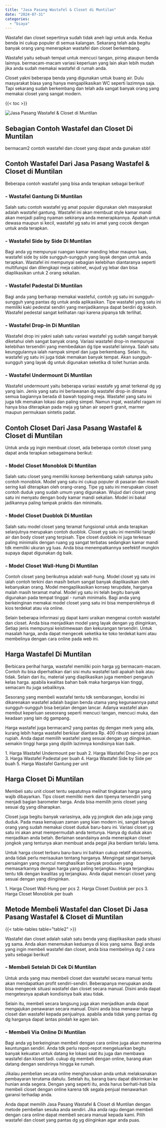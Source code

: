```yaml
---
title: "Jasa Pasang Wastafel & Closet di Muntilan"
date: "2024-07-31"
categories: 
  - "biaya"
---
```


Wastafel dan closet sepertinya sudah tidak aneh lagi untuk anda. Kedua benda ini cukup populer di semua kalangan. Sekarang telah ada begitu banyak orang yang menerapkan wastafel dan closet berkembang.

Wastafel yaitu sebuah tempat untuk mencuci tangan, piring ataupun benda lainnya. bermacam-macam variasi keperluan yang lain akan lebih mudah jika anda sudah memakai wastafel di rumah anda.

Closet yakni beberapa benda yang digunakan untuk buang air. Dulu masyarakat biasa yang hanya mengaplikasikan WC seperti lazimnya saja. Tapi sekarang sudah berkembang dan telah ada sangat banyak orang yang memakai closet yang sangat modern.

{{< toc >}}

![Jasa Pasang Wastafel & Closet di Muntilan](/images/wastafel-closet-murah03.png)

## Sebagian Contoh Wastafel dan Closet Di Muntilan

bermacam2 contoh wastafel dan closet yang dapat anda gunakan sbb!

## Contoh Wastafel Dari Jasa Pasang Wastafel & Closet di Muntilan

Beberapa contoh wastafel yang bisa anda terapkan sebagai berikut!

### \- Wastafel Gantung Di Muntilan

Salah satu contoh wastafel yg amat populer digunakan oleh masyarakat adalah wastafel gantung. Wastafel ini akan membuat style kamar mandi akan menjadi paling nyaman sekiranya anda menerapkannya. Apakah untuk dewasa maupun si kecil, wastafel yg satu ini amat yang cocok dengan untuk anda terapkan.

### \- Wastafel Side by Side Di Muntilan

Bagi anda yg mempunyai ruangan kamar manding lebar maupun luas, wastafel side by side sungguh-sungguh yang layak dengan untuk anda terapkan. Wastafel ini mempunyai sebagian kelebihan diantaranya seperti multifungsi dan dilengkapi meja cabinet, wujud yg lebar dan bisa diaplikasikan untuk 2 orang sekalian.

### \- Wastafel Padestal Di Muntilan

Bagi anda yang berharap memakai wasteful, contoh yg satu ini sungguh-sungguh yang pantas dg untuk anda aplikasikan. Tipe wastafel yang satu ini memiliki kaki pedestal sendiri yang menjadikannya dapat berdiri dg kokoh. Wastafel pedestal sangat kelihatan rapi karena pipanya tdk terlihat.

### \- Wastafel Drop-in Di Muntilan

Wastafel drop ini yakni salah satu variasi wastafel yg sudah sangat banyak diketahui oleh sangat banyak orang. Variasi wastafel drop-in mempunyai kelebihan tersendiri yang membedakan dg tipe wastafel lainnya. Salah satu keunggulannya ialah nampak simpel dan juga berkembang. Selain itu, wastafel yg satu ini juga tidak memakan banyak tempat. Akan sungguh-sungguh yang layak dg untuk digunakan seketika di toilet hunian anda.

### \- Wastafel Undermount Di Muntilan

Wastafel undermount yaitu beberapa variasi wastafe yg amat terkenal dg yg yang lain. Jenis yang satu ini berlawanan dg wastafel drop-in dimana semua bagiannya berada di bawah topping meja. Wastafel yang satu ini juga tdk memakan lokasi dan paling simpel. Namun ingat, wastafel ragam ini hanya bisa diterapkan pada meja yg tahan air seperti granit, marmer maupun permukaan sintetis padat.

## Contoh Closet Dari Jasa Pasang Wastafel & Closet di Muntilan

Untuk anda yg ingin membuat closet, ada beberapa contoh closet yang dapat anda terapkan sebagaimana berikut:

### \- Model Closet Monoblok Di Muntilan

Salah satu closet yang memiliki konsep berkembang salah satunya yaitu contoh monoblok. Model yang satu ini cukup populer di pasaran dan masih sering kali diterapkan oleh orang-orang. Tipe yg satu ini merupakan closet contoh duduk yang sudah umum yang digunakan. Wujud dari closet yang satu ini menyatu dengan body kamar mandi sekalian. Model ini bakal jadikannya paling tampak praktis dan minimalis.

### \- Model Closet Duoblok Di Muntilan

Salah satu model closet yang teramat fungsional untuk anda terapkan selanjutnya merupakan contoh duoblok. Closet yg satu ini memiliki tangki air dan body closet yang terpisah. Tipe closet duoblok ini juga terkesan paling minimalis dengan ruang yg sangat terbatas sedangkan kamar mandi tdk memiliki ukuran yg luas. Anda bisa menempatkannya seefektif mungkin supaya dapat digunakan dg baik.

### \- Model Closet Wall-Hung Di Muntilan

Contoh closet yang berikutnya adalah wall-hung. Model closet yg satu ini ialah contoh terkini dan masih belum sangat banyak diaplikasikan oleh kebanyakan orang. Model mengaplikasikan konsep terupdate, harganya malah masih teramat mahal. Model yg satu ini telah begitu banyak digunakan pada tempat tinggal - rumah minimalis. Bagi anda yang berkeinginan memakai model closet yang satu ini bisa memperolehnya di kios terdekat atau via online.

Selain beberapa informasi yg dapat kami uraikan mengenai contoh wastafel dan closet. Anda bisa menjadikan model yang layak dengan yg diinginkan, Setiap jenis mempunyai keistimewaan dan kekurangan tersendiri. Untuk masalah harga, anda dapat mengecek seketika ke toko terdekat kami atau membelinya dengan cara online pada web ini.

## Harga Wastafel Di Muntilan

Berbicara perihal harga, wastafel memiliki poin harga yg bermacam-macam. Contoh itu bisa diperhatikan dari sisi mutu wastafel tadi apakah baik atau tidak. Selain dari itu, material yang diaplikasikan juga memberi pengaruh kelas harga. apabila kwalitas bahan baik maka harganya kian tinggi, semacam itu juga sebaliknya.

Sesorang yang membeli wastafel tentu tdk sembarangan, kondisi ini dikarenakan wastafel adalah bagian benda utama yang kegunaannya patut sungguh-sungguh bisa berjalan dengan lancar. Adanya wastafel akan membut keperluan seseorang seperti mencuci tangan, mencuci muka, dan keadaan yang lain dg gampang.

Harga wastafel juga bermacam2 yang pantas dg dengan merk yang ada, kurang lebih harga wastafel berkisar diantara Rp. 400 ribuan sampai jutaan rupiah. Anda dapat memilih wastafel yang sesuai dengan yg diinginkan. semakin tinggi harga yang dipilih lazimnya kondisinya kian baik.

1\. Harga Wastafel Undermount per buah 2. Harga Wastafel Drop-in per pcs 3. Harga Wastafel Padestal per buah 4. Harga Wastafel Side by Side per buah 5. Harga Wastafel Gantung per unit

## Harga Closet Di Muntilan

Membeli satu unit closet tentu sepatutnya melihat tingkatan harga yang wajib dibayarkan. Tips closet memiliki merk dan tipenya tersendiri yang menjadi bagian barometer harga. Anda bisa memilih jenis closet yang sesuai dg yang diharapkan.

Closet juga begitu banyak variasinya, ada yg jongkok dan ada juga yang duduk. Pada masa kemajuan zaman yang kian modern ini, sangat banyak orang yang sudah memakai closet duduk baru-baru ini. Variasi closet yg satu ini akan amat mempermudah anda tentunya. Hanya dg duduk akan menjadikan anda betah. Berlainan seandainya anda menerapkan closet jongkok yang tentunya akan membuat anda pegal jika berdiam terlalu lama.

Untuk harga closet terbaru baru-baru ini bahkan cukup relatif ekonomis, anda tidak perlu merisaukan tentang harganya. Mengingat sangat banyak persaingan yang muncul menghasilkan banyak produsen yang memasarkannya dengan harga yang paling terjangkau. Harga terjangkau tentu tdk dengan kwalitas yg terjangkau. Anda dapat mencari closet yang sesuai dengan yang diinginkan.

1\. Harga Closet Wall-Hung per pcs 2. Harga Closet Duoblok per pcs 3. Harga Closet Monoblok per buah

## Metode Membeli Wastafel dan Closet Di Jasa Pasang Wastafel & Closet di Muntilan

{{< table-tables table="table2" >}}

Wastafel dan closet adalah salah satu benda yang diaplikasikan pada situasi yg sama. Anda akan menemukan keduanya di kios yang sama. Bagi anda yang ingin membeli wastafel dan closet, anda bisa membelinya dg 2 cara yaitu sebagai berikut!

### \- Membeli Setelah Di Cek Di Muntilan

Untuk anda yang mau membeli closet dan wastafel secara manual tentu akan mendapatkan profit sendiri-sendiri. Beberapanya merupakan anda bisa mengecek situasi wastafel dan closet secara manual. Disini anda dapat mengetesnya apakah kondisinya baik atau tidak.

Selain itu, membeli secara langsung juga akan menjadikan anda dapat mengajukan penawaran secara manual. Disini anda bisa menawar harga closet dan wastafel kepada penjualnya. apabila anda tidak yang pantas dg dg harganya dapat lantas pindah ke agen lain.

### \- Membeli Via Online Di Muntilan

Bagi anda yg berkeinginan membeli dengan cara online juga akan menerima keuntungan sendiri. Anda tdk perlu repot-repot mengeluarkan begitu banyak kekuatan untuk datang ke lokasi saat itu juga dan membawa wastafel dan kloset tadi. cukup dg membeli dengan online, barang akan datang dengan sendirinya hingga ke rumah.

Jikalau pembelian secara online mengharuskan anda untuk melaksanakan pembayaran terutama dahulu. Setelah itu, barang baru dapat dikirimkan ke hunian anda segera. Dengan yang seperti itu, anda harus berhati-hati bila membeli closet dengan online karena tdk segala penjual menawarkan garansi terhadap anda.

Anda dapat memilih Jasa Pasang Wastafel & Closet di Muntilan dengan metode pembelian sesuka anda sendiri. Jika anda ragu dengan membeli dengan cara online dapat membeli secara manual kepada kami. Pilih wastafel dan closet yang pantas dg yg diinginkan agar anda puas.
